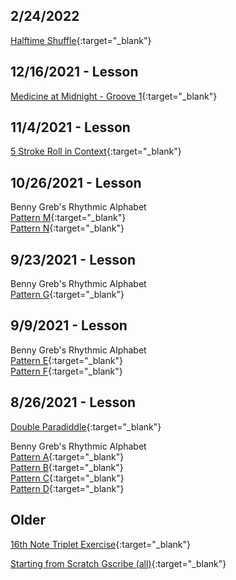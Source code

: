 [//]: # (If want to open in new tab, use {:target="\_blank"} after the URL)
## 2/24/2022

[Halftime Shuffle](https://gscribe.com/share/BS3ix7pFMioJb9LQ8){:target="\_blank"}

## 12/16/2021 - Lesson

[Medicine at Midnight - Groove 1](https://gscribe.com/share/dyLhwuRyK1xZN1Xm7){:target="\_blank"}

## 11/4/2021 - Lesson

[5 Stroke Roll in Context](https://gscribe.com/share/hdpwopX2j5JwFtMA7){:target="\_blank"}

## 10/26/2021 - Lesson

Benny Greb's Rhythmic Alphabet\
[Pattern M](https://gscribe.com/share/yFMMvP2eTPWjujBs9){:target="\_blank"}\
[Pattern N](https://gscribe.com/share/kP6Q96tzDUiJG5qc7){:target="\_blank"}

## 9/23/2021 - Lesson

Benny Greb's Rhythmic Alphabet\
[Pattern G](https://gscribe.com/share/mwthDjYJQE8tAHoG8){:target="\_blank"}

## 9/9/2021 - Lesson

Benny Greb's Rhythmic Alphabet\
[Pattern E](https://gscribe.com/share/FQVSC9asT1P5gwBq7){:target="\_blank"}\
[Pattern F](https://gscribe.com/share/51zcbUCe7unCwXYT9){:target="\_blank"}

## 8/26/2021 - Lesson

[Double Paradiddle](https://gscribe.com/share/JWREPLz6gkRwTjt79){:target="\_blank"}

Benny Greb's Rhythmic Alphabet\
[Pattern A](https://gscribe.com/share/ZCNzMZyW9eiCzBa46){:target="\_blank"}\
[Pattern B](https://gscribe.com/share/aDViJ4ddpv1NULSj7){:target="\_blank"}\
[Pattern C](https://gscribe.com/share/ZUoS3MUTqnZDmSG38){:target="\_blank"}\
[Pattern D](https://gscribe.com/share/8NkbuCEYDkSuRpoHA){:target="\_blank"}

## Older

[16th Note Triplet Exercise](https://gscribe.com/share/423JrboEhUWBLneJ9){:target="\_blank"}

[Starting from Scratch Gscribe (all)](https://www.mikeslessons.com/course/summary/starting-from-scratch){:target="\_blank"}
